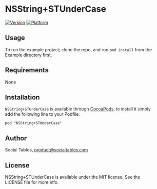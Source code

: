 # NSString+STUnderCase

[![Version](http://cocoapod-badges.herokuapp.com/v/STUnderCase/badge.png)](http://cocoadocs.org/docsets/STUnderCase)
[![Platform](http://cocoapod-badges.herokuapp.com/p/STUnderCase/badge.png)](http://cocoadocs.org/docsets/STUnderCase)

## Usage

To run the example project; clone the repo, and run `pod install` from the Example directory first.

## Requirements

None

## Installation

`NSString+STUnderCase` is available through [CocoaPods](http://cocoapods.org), to install
it simply add the following line to your Podfile:

    pod "NSString+STUnderCase"

## Author

Social Tables, <product@socialtables.com>

## License

NSString+STUnderCase is available under the MIT license. See the LICENSE file for more info.
